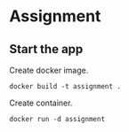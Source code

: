 # Assignment

## Start the app

Create docker image.

```
docker build -t assignment .
```

Create container.

```
docker run -d assignment
```
